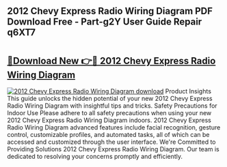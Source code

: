 ## 2012 Chevy Express Radio Wiring Diagram PDF Download Free - Part-g2Y User Guide Repair q6XT7

# <h2><a href="http://dfpnuhx.blite.top/?on=2012+Chevy+Express+Radio+Wiring+Diagram">🔗Download New 👉🔴 2012 Chevy Express Radio Wiring Diagram</a></h2>

[![2012 Chevy Express Radio Wiring Diagram download](https://i.imgur.com/lujVjoI.png)](http://dfpnuhx.blite.top/?on=2012+Chevy+Express+Radio+Wiring+Diagram)
Product Insights This guide unlocks the hidden potential of your new 2012 Chevy Express Radio Wiring Diagram with insightful tips and tricks. Safety Precautions for Indoor Use Please adhere to all safety precautions when using your new 2012 Chevy Express Radio Wiring Diagram indoors. 2012 Chevy Express Radio Wiring Diagram advanced features include facial recognition, gesture control, customizable profiles, and automated tasks, all of which can be accessed and customized through the user interface. We're Committed to Providing Solutions 2012 Chevy Express Radio Wiring Diagram. Our team is dedicated to resolving your concerns promptly and efficiently.
